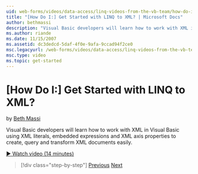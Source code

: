 ```yaml
---
uid: web-forms/videos/data-access/linq-videos-from-the-vb-team/how-do-i-get-started-with-linq-to-xml
title: "[How Do I:] Get Started with LINQ to XML? | Microsoft Docs"
author: bethmassi
description: "Visual Basic developers will learn how to work with XML in Visual Basic using XML literals, embedded expressions and XML axis properties to create, query and..."
ms.author: riande
ms.date: 11/15/2007
ms.assetid: dc3dedcd-5daf-4f0e-9afa-9ccad94f2ce0
msc.legacyurl: /web-forms/videos/data-access/linq-videos-from-the-vb-team/how-do-i-get-started-with-linq-to-xml
msc.type: video
ms.topic: get-started
---
```

# [How Do I:] Get Started with LINQ to XML?

by [Beth Massi](https://github.com/bethmassi)

Visual Basic developers will learn how to work with XML in Visual Basic using XML literals, embedded expressions and XML axis properties to create, query and transform XML documents easily.

[&#9654; Watch video (14 minutes)](https://channel9.msdn.com/Blogs/ASP-NET-Site-Videos/how-do-i-get-started-with-linq-to-xml)

> [!div class="step-by-step"]
> [Previous](how-do-i-upgrade-visual-basic-projects-to-enable-linq.md)
> [Next](how-do-i-enable-xml-intellisense-and-use-xml-namespaces.md)
